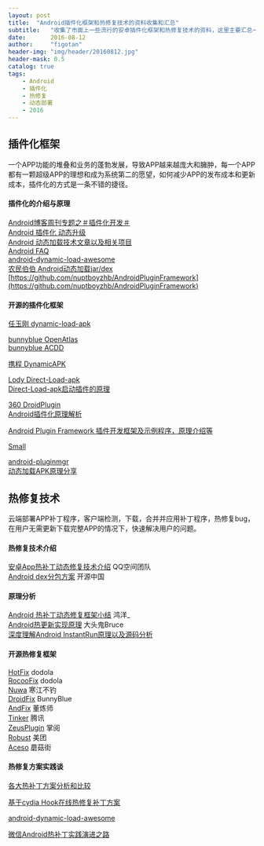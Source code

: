 ```yaml
---
layout: post
title:  "Android插件化框架和热修复技术的资料收集和汇总"
subtitle:   "收集了市面上一些流行的安卓插件化框架和热修复技术的资料，这里主要汇总一下"
date:       2016-08-12
author:     "figotan"
header-img: "img/header/20160812.jpg"
header-mask: 0.5
catalog: true
tags:
    - Android
    - 插件化
    - 热修复
    - 动态部署
    - 2016
---
```


## 插件化框架  
一个APP功能的堆叠和业务的蓬勃发展，导致APP越来越庞大和臃肿，每一个APP都有一颗超级APP的理想和成为系统第二的愿望，如何减少APP的发布成本和更新成本，插件化的方式是一条不错的捷径。

#### 插件化的介绍与原理
[Android博客周刊专题之＃插件化开发＃](http://www.androidblog.cn/index.php/Index/detail/id/16)  
[Android 插件化 动态升级](http://www.trinea.cn/android/android-plugin/)  
[Android 动态加载技术文章以及相关项目](https://github.com/kaedea/android-dynamical-loading)  
[Android FAQ](https://github.com/wequick/Small/wiki/Android-FAQ)  
[android-dynamic-load-awesome](https://github.com/liaohuqiu/android-dynamic-load-awesome)  
[农民伯伯 Android动态加载jar/dex](http://www.cnblogs.com/over140/archive/2011/11/23/2259367.html)  
[https://github.com/nuptboyzhb/AndroidPluginFramework](https://github.com/nuptboyzhb/AndroidPluginFramework)  

#### 开源的插件化框架
[任玉刚 dynamic-load-apk](https://github.com/singwhatiwanna/dynamic-load-apk)  

[bunnyblue OpenAtlas](https://github.com/bunnyblue/OpenAtlas)  
[bunnyblue ACDD](https://github.com/bunnyblue/ACDD)  

[携程 DynamicAPK](https://github.com/CtripMobile/DynamicAPK)  

[Lody Direct-Load-apk](https://github.com/melbcat/Direct-Load-apk)  
[Direct-Load-apk启动插件的原理](http://my.oschina.net/u/2289564/blog/393252)  

[360 DroidPlugin](https://github.com/DroidPluginTeam/DroidPlugin)  
[Android插件化原理解析](http://weishu.me)  

[Android Plugin Framework 插件开发框架及示例程序，原理介绍等](https://github.com/limpoxe/Android-Plugin-Framework)  

[Small](https://github.com/wequick/Small)  

[android-pluginmgr](https://github.com/houkx/android-pluginmgr)  
[动态加载APK原理分享](http://blog.csdn.net/hkxxx/article/details/42194387)  

## 热修复技术  
云端部署APP补丁程序，客户端检测，下载，合并并应用补丁程序，热修复bug，在用户无需更新下载完整APP的情况下，快速解决用户的问题。  

#### 热修复技术介绍  
[安卓App热补丁动态修复技术介绍](https://mp.weixin.qq.com/s?__biz=MzI1MTA1MzM2Nw==&mid=400118620&idx=1&sn=b4fdd5055731290eef12ad0d17f39d4a&scene=1&srcid=1106Imu9ZgwybID13e7y2nEi#wechat_redirect) QQ空间团队  
[Android dex分包方案](http://my.oschina.net/853294317/blog/308583) 开源中国  

#### 原理分析  
[Android 热补丁动态修复框架小结](http://blog.csdn.net/lmj623565791/article/details/49883661) 鸿洋_  
[Android热更新实现原理](http://blog.csdn.net/lzyzsd/article/details/49843581) 大头鬼Bruce  
[深度理解Android InstantRun原理以及源码分析](https://github.com/nuptboyzhb/AndroidInstantRun)  

#### 开源热修复框架  
[HotFix](https://github.com/dodola/HotFix) dodola  
[RocooFix](https://github.com/dodola/RocooFix) dodola  
[Nuwa](https://github.com/jasonross/Nuwa) 寒江不钓  
[DroidFix](https://github.com/bunnyblue/DroidFix) BunnyBlue  
[AndFix](https://github.com/alibaba/AndFix) 董炼师  
[Tinker](https://github.com/Tencent/tinker) 腾讯  
[ZeusPlugin](https://github.com/iReaderAndroid/ZeusPlugin) 掌阅  
[Robust](http://tech.meituan.com/android_robust.html) 美团  
[Aceso](https://github.com/meili/Aceso) 蘑菇街  

#### 热修复方案实践谈  
[各大热补丁方案分析和比较](http://blog.zhaiyifan.cn/2015/11/20/HotPatchCompare/)  

[基于cydia Hook在线热修复补丁方案](http://blog.csdn.net/xwl198937/article/details/49801975)  

[android-dynamic-load-awesome](https://github.com/liaohuqiu/android-dynamic-load-awesome)  

[微信Android热补丁实践演进之路](http://mp.weixin.qq.com/s?spm=a1z2e.7794127.0.0.Q7LExa&__biz=MzAwNDY1ODY2OQ==&mid=2649286306&idx=1&sn=d6b2865e033a99de60b2d4314c6e0a25&scene=0&__nc=1#wechat_redirect)  
